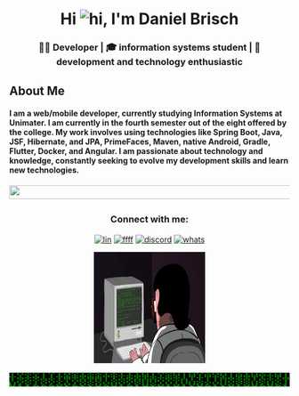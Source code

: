 <h1 align="center">Hi <img src="https://camo.githubusercontent.com/e8e7b06ecf583bc040eb60e44eb5b8e0ecc5421320a92929ce21522dbc34c891/68747470733a2f2f6d656469612e67697068792e636f6d2f6d656469612f6876524a434c467a6361737252346961377a2f67697068792e676966" alt="hi" width="40" height="40"/>, I'm Daniel Brisch</h1>
<h3 align="center">👨‍💻 Developer | 🎓 information systems student | 🤖 development and technology
enthusiastic</h3>

## About Me
#### I am a web/mobile developer, currently studying Information Systems at Unimater. I am currently in the fourth semester out of the eight offered by the college. My work involves using technologies like Spring Boot, Java, JSF, Hibernate, and JPA, PrimeFaces, Maven, native Android, Gradle, Flutter, Docker, and Angular. I am passionate about technology and knowledge, constantly seeking to evolve my development skills and learn new technologies.

<p  align="center">
<img src="/DanielBrisch/img/matrix.gif" height="25" width="700">             
<br>

<!--Contatos-->
<h3 align="center">Connect with me:</h3>
<p align="center">
<a href="https://www.linkedin.com/in/daniel-brisch-cibolli-27a4b0234/" target="blank"><img align="center" src="https://cdn-icons-png.flaticon.com/512/4138/4138130.png" alt="lin" height="37" width="38" /></a>
<a href="https://www.instagram.com/danielbrisch_/" target="blank"><img align="center" src="https://cdn-icons-png.flaticon.com/512/4138/4138124.png" alt="ffff" height="35" width="38" /></a> 
<a href="https://discord.gg/3dBFf5DHW4" target="blank"><img align="center" src="https://logodownload.org/wp-content/uploads/2017/11/discord-logo-1-1.png" alt="discord" height="" width="30" /></a>
<a href="https://api.whatsapp.com/send?phone=5546999347534" target="blank"><img align="center" src="https://static.vecteezy.com/system/resources/previews/018/819/299/non_2x/whatsapp-icon-transparent-free-png.png" alt="whats" height="40" width="40" /></a>
</p>
<p align="center"><img src="/img/giphy.gif" height="200"  width="200"><p></p></p></p>






<p  align="center">
<img src="/img/matrix.gif" height="25" width="700">             
<br>





